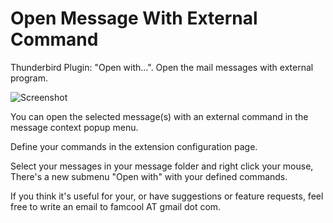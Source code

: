 Open Message With External Command
==================================

Thunderbird Plugin: "Open with...". Open the mail messages with external
program.

![Screenshot](http://raw.github.com/famz/tb-open-with/master/chrome/content/screenshot.png)

You can open the selected message(s) with an external command in the message
context popup menu.

Define your commands in the extension configuration page.

Select your messages in your message folder and right click your mouse, There's
a new submenu "Open with" with your defined commands.

If you think it's useful for your, or have suggestions or feature requests,
feel free to write an email to famcool AT gmail dot com.
